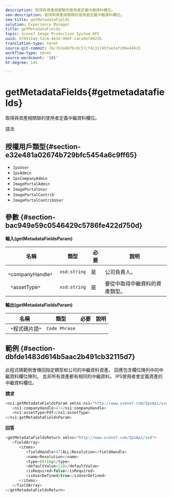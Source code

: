 ```yaml
---
description: 取得與資產相關聯的使用者定義中繼資料欄位。
seo-description: 取得與資產相關聯的使用者定義中繼資料欄位。
seo-title: getMetadataFields
solution: Experience Manager
title: getMetadataFields
topic: Scene7 Image Production System API
uuid: bf891bae-53c8-4e3d-90df-caca9a7e022b
translation-type: tm+mt
source-git-commit: 7bc7b3a86fbcdc57cfdc31745fae3afc06e44b15
workflow-type: tm+mt
source-wordcount: '105'
ht-degree: 14%

---
```



# getMetadataFields{#getmetadatafields}

取得與資產相關聯的使用者定義中繼資料欄位。

語法

## 授權用戶類型{#section-e32e481a02674b729bfc5454a6c9ff65}

* `IpsUser`
* `IpsAdmin`
* `IpsCompanyAdmin`
* `ImagePortalAdmin`
* `ImagePortalUser`
* `ImagePortalContrib`
* `ImagePortalContribUser`

## 參數 {#section-bac949e59c0546429c5786fe422d750d}

**輸入(getMetadataFieldsParam)**

| 名稱 | 類型 | 必要 | 說明 |
|---|---|---|---|
| ` *`companyHandle`*` | `xsd:string` | 是 | 公司負責人。 |
| ` *`assetType`*` | `xsd:string` | 是 | 要從中取得中繼資料的資產類型。 |

**輸出(getMetadataFieldsParam)**

| 名稱 | 類型 | 必要 | 說明 |
|---|---|---|---|
| ` *`程式碼片語`*` | `Code Phrase` |  |  |

## 範例 {#section-dbfde1483d614b5aac2b491cb32115d7}

此程式碼範例會傳回指定類型和公司的中繼資料資產。 回應包含欄位陣列中的中繼資料欄位陣列。 並非所有資產都有相同的中繼資料。 IPS使用者會定義資產的中繼資料欄位。

**請求**

```java
<ns1:getMetadataFieldsParam xmlns:ns1="http://www.scene7.com/IpsApi/xsd">
   <ns1:companyHandle>47</ns1:companyHandle>
   <ns1:assetType>Pdf</ns1:assetType>
</ns1:getMetadataFieldsParam>
```

**回答**

```java
<getMetadataFieldsReturn xmlns="http://www.scene7.com/IpsApi/xsd">
   <fieldArray>
      <items>
         <fieldHandle>47|ALL|Resolution</fieldHandle>
         <name>Resolution</name>
         <type>String</type>
         <defaultValue>120</defaultValue>
         <isRequired>false</isRequired>
         <isUserDefined>true</isUserDefined>
      </items>
   </fieldArray>
</getMetadataFieldsReturn>
```


